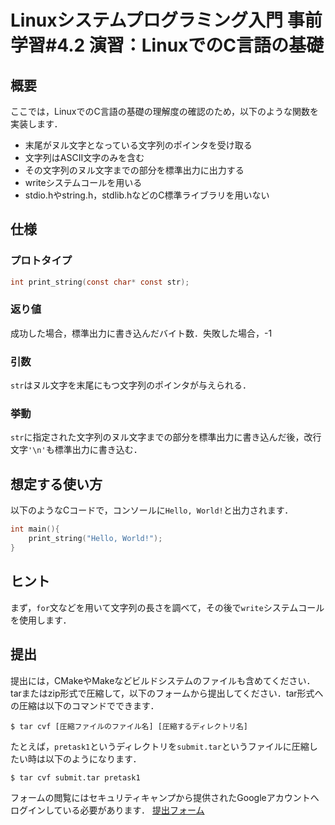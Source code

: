 # Linuxシステムプログラミング入門 事前学習#4.2 演習：LinuxでのC言語の基礎
## 概要
ここでは，LinuxでのC言語の基礎の理解度の確認のため，以下のような関数を実装します．
* 末尾がヌル文字となっている文字列のポインタを受け取る
* 文字列はASCII文字のみを含む
* その文字列のヌル文字までの部分を標準出力に出力する
* writeシステムコールを用いる
* stdio.hやstring.h，stdlib.hなどのC標準ライブラリを用いない

## 仕様
### プロトタイプ
```c
int print_string(const char* const str);
```

### 返り値
成功した場合，標準出力に書き込んだバイト数．失敗した場合，-1

### 引数
`str`はヌル文字を末尾にもつ文字列のポインタが与えられる．

### 挙動
`str`に指定された文字列のヌル文字までの部分を標準出力に書き込んだ後，改行文字`'\n'`も標準出力に書き込む．

## 想定する使い方
以下のようなCコードで，コンソールに`Hello, World!`と出力されます．
```c
int main(){
    print_string("Hello, World!");
}
```

## ヒント
まず，`for`文などを用いて文字列の長さを調べて，その後で`write`システムコールを使用します．

## 提出
提出には，CMakeやMakeなどビルドシステムのファイルも含めてください．
tarまたはzip形式で圧縮して，以下のフォームから提出してください．tar形式への圧縮は以下のコマンドでできます．
```
$ tar cvf [圧縮ファイルのファイル名] [圧縮するディレクトリ名]
```
たとえば，`pretask1`というディレクトリを`submit.tar`というファイルに圧縮したい時は以下のようになります．
```
$ tar cvf submit.tar pretask1
```
フォームの閲覧にはセキュリティキャンプから提供されたGoogleアカウントへログインしている必要があります．
[提出フォーム](https://forms.gle/UH9GcAdBMBn1MxFG8)
